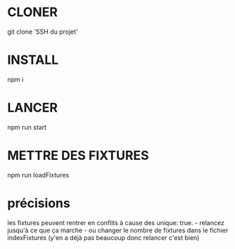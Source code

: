 # CLONER

git clone 'SSH du projet'

# INSTALL

npm i

# LANCER

npm run start

# METTRE DES FIXTURES

npm run loadFixtures

# précisions

les fixtures peuvent rentrer en conflits à cause des unique: true. - relancez jusqu'à ce que ça marche - ou changer le nombre de fixtures dans le fichier indexFixtures (y'en a déjà pas beaucoup donc relancer c'est bien)
